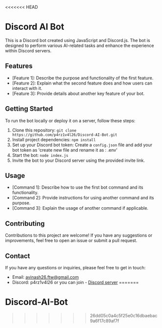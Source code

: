 <<<<<<< HEAD
# Discord AI Bot

This is a Discord bot created using JavaScript and Discord.js. The bot is designed to perform various AI-related tasks and enhance the experience within Discord servers.

## Features

- [Feature 1]: Describe the purpose and functionality of the first feature.
- [Feature 2]: Explain what the second feature does and how users can interact with it.
- [Feature 3]: Provide details about another key feature of your bot.

## Getting Started

To run the bot locally or deploy it on a server, follow these steps:

1. Clone this repository: `git clone https://github.com/p4rz1v4l26/Discord-AI-Bot.git`
2. Install project dependencies: `npm install`
3. Set up your Discord bot token: Create a `config.json` file and add your bot token as 'create new file and rename it as : .env'
4. Start the bot: `node index.js`
5. Invite the bot to your Discord server using the provided invite link.

## Usage

- [Command 1]: Describe how to use the first bot command and its functionality.
- [Command 2]: Provide instructions for using another command and its purpose.
- [Command 3]: Explain the usage of another command if applicable.

## Contributing

Contributions to this project are welcome! If you have any suggestions or improvements, feel free to open an issue or submit a pull request.

## Contact

If you have any questions or inquiries, please feel free to get in touch:

- Email: avinash26.ftw@gmail.com
- Discord: p4rz1v4l26
or you can join - [Discord server](https://discord.gg/vFWB2KGcH9)
=======
# Discord-AI-Bot
>>>>>>> 26dd05c0a4c5f25e0c16dbaebac9a6f17c89af7f

